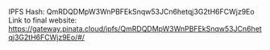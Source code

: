IPFS Hash:
QmRDQDMpW3WnPBFEkSnqw53JCn6hetqj3G2tH6FCWjz9Eo
Link to final website:
https://gateway.pinata.cloud/ipfs/QmRDQDMpW3WnPBFEkSnqw53JCn6hetqj3G2tH6FCWjz9Eo/#/
